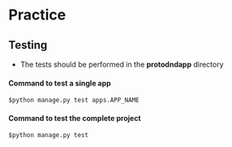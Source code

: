 # Practice

## Testing

- The tests should be performed in the **protodndapp** directory

#### Command to test a single app

`$python manage.py test apps.APP_NAME`

#### Command to test the complete project

`$python manage.py test`
